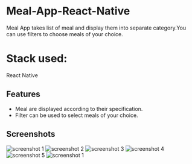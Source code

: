 # Meal-App-React-Native

Meal App takes list of meal and display them into separate category.You can use filters to choose meals of your choice.

# Stack used:

React Native 

## Features

- Meal are displayed according to their specification.
- Filter can be used to select meals of your choice.

## Screenshots

![screenshot 1](https://github.com/Aditya9111/Meal-App-React-Native/blob/main/assets/1.png)
![screenshot 2](https://github.com/Aditya9111/Meal-App-React-Native/blob/main/assets/2.png)
![screenshot 3](https://github.com/Aditya9111/Meal-App-React-Native/blob/main/assets/3.png)
![screenshot 4](https://github.com/Aditya9111/Meal-App-React-Native/blob/main/assets/4.png)
![screenshot 5](https://github.com/Aditya9111/Meal-App-React-Native/blob/main/assets/5.png)
![screenshot 1](https://github.com/Aditya9111/Meal-App-React-Native/blob/main/assets/6.png)
